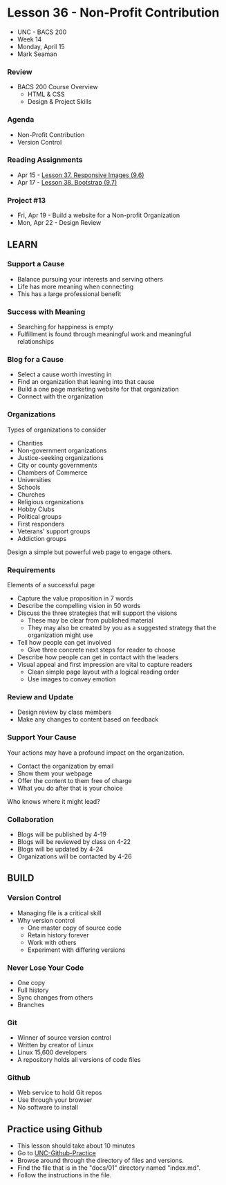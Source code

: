 # Lesson 36 - Non-Profit Contribution

* UNC - BACS 200
* Week 14
* Monday, April 15
* Mark Seaman


### Review
* BACS 200 Course Overview
    * HTML & CSS
    * Design & Project Skills

### Agenda
* Non-Profit Contribution
* Version Control
    
    
### Reading Assignments
* Apr 15 - [Lesson 37. Responsive Images (9.6)](https://learn.zybooks.com/zybook/UNCOBACS200SeamanSpring2019/chapter/9/section/6)
* Apr 17 - [Lesson 38. Bootstrap (9.7)](https://learn.zybooks.com/zybook/UNCOBACS200SeamanSpring2019/chapter/9/section/7)

    
### Project #13
* Fri, Apr 19 - Build a website for a Non-profit Organization
* Mon, Apr 22 - Design Review



## LEARN

### Support a Cause
* Balance pursuing your interests and serving others
* Life has more meaning when connecting
* This has a large professional benefit


### Success with Meaning
* Searching for happiness is empty
* Fulfillment is found through meaningful work and meaningful relationships


### Blog for a Cause
* Select a cause worth investing in
* Find an organization that leaning into that cause
* Build a one page marketing website for that organization
* Connect with the organization


### Organizations
Types of organizations to consider

* Charities
* Non-government organizations
* Justice-seeking organizations
* City or county governments
* Chambers of Commerce
* Universities
* Schools
* Churches
* Religious organizations
* Hobby Clubs
* Political groups
* First responders
* Veterans' support groups
* Addiction groups

Design a simple but powerful web page to engage others.


### Requirements
Elements of a successful page

* Capture the value proposition in 7 words
* Describe the compelling vision in 50 words
* Discuss the three strategies that will support the visions
    * These may be clear from published material
    * They may also be created by you as a suggested strategy that the
    organization might use
* Tell how people can get involved
    * Give three concrete next steps for reader to choose
* Describe how people can get in contact with the leaders
* Visual appeal and first impression are vital to capture readers
    * Clean simple page layout with a logical reading order
    * Use images to convey emotion


### Review and Update
* Design review by class members
* Make any changes to content based on feedback


### Support Your Cause
Your actions may have a profound impact on the organization.  

* Contact the organization by email
* Show them your webpage
* Offer the content to them free of charge
* What you do after that is your choice

Who knows where it might lead?


### Collaboration
* Blogs will be published by 4-19
* Blogs will be reviewed by class on 4-22
* Blogs will be updated by 4-24
* Organizations will be contacted by 4-26


## BUILD

### Version Control
* Managing file is a critical skill
* Why version control
    * One master copy of source code
    * Retain history forever
    * Work with others
    * Experiment with differing versions


### Never Lose Your Code
* One copy
* Full history
* Sync changes from others
* Branches


### Git
* Winner of source version control
* Written by creator of Linux
* Linux 15,600 developers
* A repository holds all versions of code files


### Github
* Web service to hold Git repos
* Use through your browser
* No software to install


## Practice using Github
* This lesson should take about 10 minutes
* Go to [UNC-Github-Practice](https://github.com/Mark-Seaman/UNC-Github-Practice)
* Browse around through the directory of files and versions.
* Find the file that is in the "docs/01" directory named "index.md".  
* Follow the instructions in the file.


